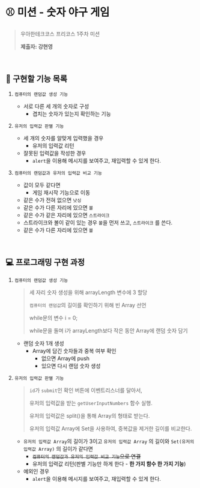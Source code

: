 # ⚾ 미션 - 숫자 야구 게임

> 우아한테크코스 프리코스 1주차 미션
>
> **제출자: 강현영**

<br>

## 🎯 구현할 기능 목록

1. `컴퓨터의 랜덤값 생성 기능`

   * 서로 다른 세 개의 숫자로 구성
     * 겹치는 숫자가 있는지 확인하는 기능
2. `유저의 입력값 판별 기능`

   * 세 개의 숫자를 알맞게 입력했을 경우
     * 유저의 입력값 리턴
   * 잘못된 입력값을 작성한 경우
     *  `alert`을 이용해 메시지를 보여주고, 재입력할 수 있게 한다.
3. `컴퓨터의 랜덤값과 유저의 입력값 비교 기능`
   * 값이 모두 같다면
     * 게임 재시작 기능으로 이동
   * 같은 수가 전혀 없으면 `낫싱`
   * 같은 수가 다른 자리에 있으면 `볼`
   * 같은 수가 같은 자리에 있으면 `스트라이크`
   * 스트라이크와 볼이 같이 있는 경우 `볼`을 먼저 쓰고, `스트라이크` 를 쓴다.
   * 같은 수가 다른 자리에 있으면 `볼`

<br>

## 💻 프로그래밍 구현 과정

1. `컴퓨터의 랜덤값 생성 기능`

   > 세 자리 숫자 생성을 위해 arrayLength 변수에 3 할당
   >
   > `컴퓨터의 랜덤값`의 길이를 확인하기 위해 빈 Array 선언
   >
   > while문의 변수 i = 0;
   >
   > while문을 돌며 i가 arrayLength보다 작은 동안 Array에 랜덤 숫자 담기

   * 랜덤 숫자 1개 생성
     * Array에 담긴 숫자들과 중복 여부 확인
       * 없으면 Array에 push
       * 있으면 다시 랜덤 숫자 생성
   
2. `유저의 입력값 판별 기능`

   > `id`가 `submit`인 확인 버튼에 이벤트리스너를 달아서,
   >
   > 유저의 입력값을 받는 `getUserInputNumbers` 함수 실행.
   >
   > 유저의 입력값은 split()을 통해 Array의 형태로 받는다.
   >
   > 유저의 입력값 Array에 Set을 사용하여, 중복값을 제거한 길이를 비교한다.

   * `유저의 입력값 Array`의 길이가 3이고 `유저의 입력값 Array` 의 길이와  `Set(유저의 입력값 Array)`  의 길이가 같다면
     *  ~~`컴퓨터의 랜덤값과 유저의 입력값 비교 기능`으로 연결~~
     * 유저의 입력값 리턴(판별 기능만 하게 한다 - **한 가지 함수 한 가지 기능**)
   * 예외인 경우
     *  `alert`을 이용해 메시지를 보여주고, 재입력할 수 있게 한다.